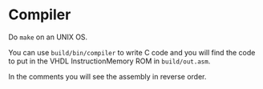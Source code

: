 # Compiler

Do `make` on an UNIX OS.

You can use `build/bin/compiler` to write C code and you will find the code to put in the VHDL InstructionMemory ROM in `build/out.asm`.

In the comments you will see the assembly in reverse order.
